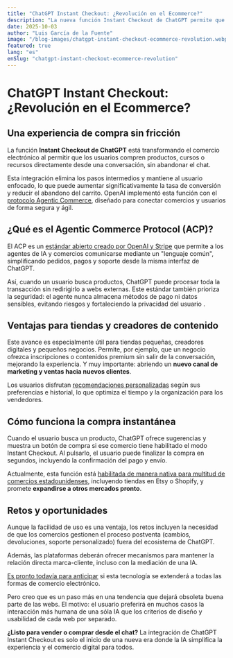 ```yaml
---
title: "ChatGPT Instant Checkout: ¿Revolución en el Ecommerce?"
description: "La nueva función Instant Checkout de ChatGPT permite que los usuarios compren productos, cursos o recursos directamente desde una conversación, sin abandonar el chat."
date: 2025-10-03
author: "Luis García de la Fuente"
image: "/blog-images/chatgpt-instant-checkout-ecommerce-revolution.webp"
featured: true
lang: "es"
enSlug: "chatgpt-instant-checkout-ecommerce-revolution"
---
```


# ChatGPT Instant Checkout: ¿Revolución en el Ecommerce?

## Una experiencia de compra sin fricción

La función **Instant Checkout de ChatGPT** está transformando el comercio electrónico al permitir que los usuarios compren productos, cursos o recursos directamente desde una conversación, sin abandonar el chat. 

Esta integración elimina los pasos intermedios y mantiene al usuario enfocado, lo que puede aumentar significativamente la tasa de conversión y reducir el abandono del carrito. OpenAI implementó esta función con el <a href="https://openai.com/index/buy-it-in-chatgpt/" rel="nofollow">protocolo Agentic Commerce</a>, diseñado para conectar comercios y usuarios de forma segura y ágil.

## ¿Qué es el Agentic Commerce Protocol (ACP)?

El ACP es un <a href="https://stripe.com/newsroom/news/stripe-openai-instant-checkout" rel="nofollow">estándar abierto creado por OpenAI y Stripe</a> que permite a los agentes de IA y comercios comunicarse mediante un "lenguaje común", simplificando pedidos, pagos y soporte desde la misma interfaz de ChatGPT. 

Así, cuando un usuario busca productos, ChatGPT puede procesar toda la transacción sin redirigirlo a webs externas. Este estándar también prioriza la seguridad: el agente nunca almacena métodos de pago ni datos sensibles, evitando riesgos y fortaleciendo la privacidad del usuario .

## Ventajas para tiendas y creadores de contenido

Este avance es especialmente útil para tiendas pequeñas, creadores digitales y pequeños negocios. Permite, por ejemplo, que un negocio ofrezca inscripciones o contenidos premium sin salir de la conversación, mejorando la experiencia. Y muy importante: abriendo un **nuevo canal de marketing y ventas hacia nuevos clientes**. 

Los usuarios disfrutan <a href="https://www.eesel.ai/blog/chatgpt-instant-checkout" rel="nofollow">recomendaciones personalizadas</a> según sus preferencias e historial, lo que optimiza el tiempo y la organización para los vendedores.

## Cómo funciona la compra instantánea

Cuando el usuario busca un producto, ChatGPT ofrece sugerencias y muestra un botón de compra si ese comercio tiene habilitado el modo Instant Checkout. Al pulsarlo, el usuario puede finalizar la compra en segundos, incluyendo la confirmación del pago y envío.

Actualmente, esta función está <a href="https://fortune.com/2025/09/29/openai-rolls-out-purchases-direct-from-chatgpt-in-a-radical-shift-to-e-commerce-and-direct-challenge-to-google/" rel="nofollow">habilitada de manera nativa para multitud de comercios estadounidenses</a>, incluyendo tiendas en Etsy o Shopify, y promete **expandirse a otros mercados pronto**.

## Retos y oportunidades

Aunque la facilidad de uso es una ventaja, los retos incluyen la necesidad de que los comercios gestionen el proceso postventa (cambios, devoluciones, soporte personalizado) fuera del ecosistema de ChatGPT. 

Además, las plataformas deberán ofrecer mecanismos para mantener la relación directa marca-cliente, incluso con la mediación de una IA. 

<a href="https://shiftasia.com/column/how-instant-checkout-and-the-agentic-commerce-protocol-redefine-ecommerce/" rel="nofollow">Es pronto todavía para anticipar</a> si esta tecnología se extenderá a todas las formas de comercio electrónico. 

Pero creo que es un paso más en una tendencia que dejará obsoleta buena parte de las webs. El motivo: el usuario preferirá en muchos casos la interacción más humana de una sóla IA que los criterios de diseño y usabilidad de cada web por separado.

**¿Listo para vender o comprar desde el chat?** La integración de ChatGPT Instant Checkout es solo el inicio de una nueva era donde la IA simplifica la experiencia y el comercio digital para todos.
